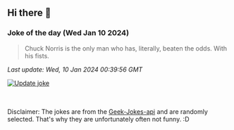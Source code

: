 ## Hi there 👋

### Joke of the day (Wed Jan 10 2024)
<!-- joke -->
>Chuck Norris is the only man who has, literally, beaten the odds. With his fists.
<!-- /joke -->

*Last update: Wed, 10 Jan 2024 00:39:56 GMT*

[![Update joke](https://github.com/nclskfm/nclskfm/actions/workflows/joke.yml/badge.svg)](https://github.com/nclskfm/nclskfm/actions/workflows/joke.yml)

<br><br>
Disclaimer: The jokes are from the [Geek-Jokes-api](https://github.com/sameerkumar18/geek-joke-api) and are randomly selected. That's why they are unfortunately often not funny. :D
